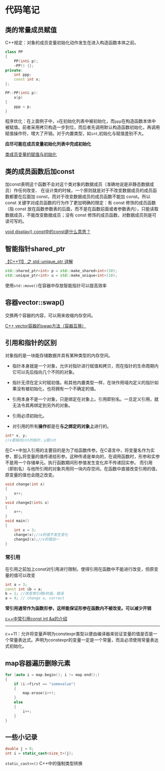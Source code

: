 # 代码笔记

## 类的常量成员赋值

C++规定：对象的成员变量初始化动作发生在进入构造函数本体之前。

```cpp
class PP
{
    PP(int& p);
    ~PP() {};
private:
    int ppp;
    const int x;
};

PP::PP(int& p):
    x(p)
{
    ppp = p;
}
```

程序优化：在上面例子中，`x`在初始化列表中被初始化，而`ppp`在构造函数本体中被赋值。前者采用拷贝构造一步到位，而后者先调用默认构造函数初始化，再调用赋值操作符，增大了开销。对于内置类型，如`int`,初始化与赋值差别不大。

**应尽可能在成员变量初始化列表中完成初始化**

[类成员变量的赋值与初始化](https://blog.csdn.net/qq575787460/article/details/7873224)

## 类的成员函数后加const

加const表明这个函数不会对这个类对象的数据成员（准确地说是非静态数据成员）作任何改变、
在设计类的时候，一个原则就是对于不改变数据成员的成员函数都要在后面加 const，而对于改变数据成员的成员函数不能加 const。所以 const 关键字对成员函数的行为作了更加明确的限定：有 const 修饰的成员函数（指 const 放在函数参数表的后面，而不是在函数前面或者参数表内），只能读取数据成员，不能改变数据成员；没有 const 修饰的成员函数，对数据成员则是可读可写的。

[void display() const中的const是什么意思？](https://blog.csdn.net/bugaosuonia/article/details/19999403)

## 智能指针shared_ptr

[【C++11】 之 std::unique_ptr 详解](https://blog.csdn.net/lemonxiaoxiao/article/details/108603916)

```cpp
std::shared_ptr<int> p = std::make_shared<int>(10);
std::unique_ptr<int> u = std::make_unique<int>(10);
```

使用`std::move()`在容器中存放智能指针可以提高效率

## 容器vector::swap()

交换两个容器的内容，可以用来收缩内存空间。

[C++ vector容器的swap方法（容器互换）](https://blog.csdn.net/qq_41929943/article/details/103190891)

## 引用和指针的区别

对象指的是一块能存储数据并具有某种类型的内存空间。

- 指针本身就是一个对象，允许对指针进行赋值和拷贝，而在指针的生命周期内它可以先后指向几个不同的对象。
- 指针无须在定义时赋初值。和其他内置类型一样，在块作用域内定义的指针如果没有被初始化，也将拥有一个不确定的值。

- 引用本身不是一个对象，只是绑定在对象上。引用即别名。一旦定义引用，就无法令其再绑定到另外的对象。
- 引用必须初始化。
- 对引用的所有**操作**都是在**与之绑定的对象上**进行的。

```cpp
int* x, y;
//x是指向int的指针，y是int
```
在C++中加入引用的主要目的是为了给函数传参。在C语言中，将变量名作为实参，那么将变量的值传递给形参。这种传递是单向的，在调用函数时，形参和实参不是用一个存储单元。执行函数期间形参值发生变化并不传递回实参。
而引用（即别名）与他所引用的对象共用同一块内存空间，在函数中直接改变引用的值，原变量的值也会随之改变。

```cpp
void change(int x)
{
    x++;
}
void change2(int& x)
{
    x++;
}
void main()
{
    int x = 3;
    change(x);//x的值不发生变化
    change2(x);//x的值加一
}
```

### 常引用

在引用之前加上const对引用进行限制，使得引用在函数中不能进行改变，但原变量的值可以改变

```cpp
int a = 3;
const int &b = a;
b = 1; //改变常引用b的值，错误
a = 4; // change a, correct
```

**常引用通常作为函数形参，这样能保证形参在函数内不被改变。可以减少开销**

[c++中常引用const int &a的介绍](https://blog.csdn.net/donnieliu/article/details/123316214)

---

c++11：允许将变量声明为constexpr类型以便由编译器来验证变量的值是否是一个常量表达式。声明为constexpr的变量一定是一个常量，而且必须使用常量表达式初始化。

## map容器遍历删除元素

```c++
for (auto i = map.begin(); i != map.end();)
{
    if (i->first == "somevalue")
    {
        map.erase(i++);
    }
    else
    {
        i++;
    }
}
```

## 一些小记录

```cpp
double j = 0;
int i = static_cast<size_t>(j);
```
`static_cast<>()` C++中的强制类型转换